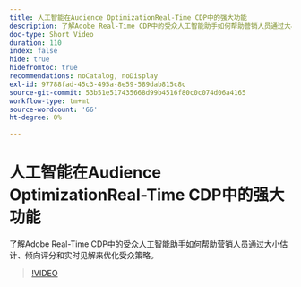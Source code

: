 ```yaml
---
title: 人工智能在Audience OptimizationReal-Time CDP中的强大功能
description: 了解Adobe Real-Time CDP中的受众人工智能助手如何帮助营销人员通过大小估计、倾向评分和实时见解来优化受众策略。
doc-type: Short Video
duration: 110
index: false
hide: true
hidefromtoc: true
recommendations: noCatalog, noDisplay
exl-id: 97788fad-45c3-495a-8e59-589dab815c8c
source-git-commit: 53b51e517435668d99b4516f80c0c074d06a4165
workflow-type: tm+mt
source-wordcount: '66'
ht-degree: 0%

---
```


# 人工智能在Audience OptimizationReal-Time CDP中的强大功能

了解Adobe Real-Time CDP中的受众人工智能助手如何帮助营销人员通过大小估计、倾向评分和实时见解来优化受众策略。

<!-- 62_S508_3442517_109_the-power-of-ai-in-realtime-cdp-for-audience-optimization -->
>[!VIDEO](https://video.tv.adobe.com/v/3458207/?learn=on&enablevpops=true)
